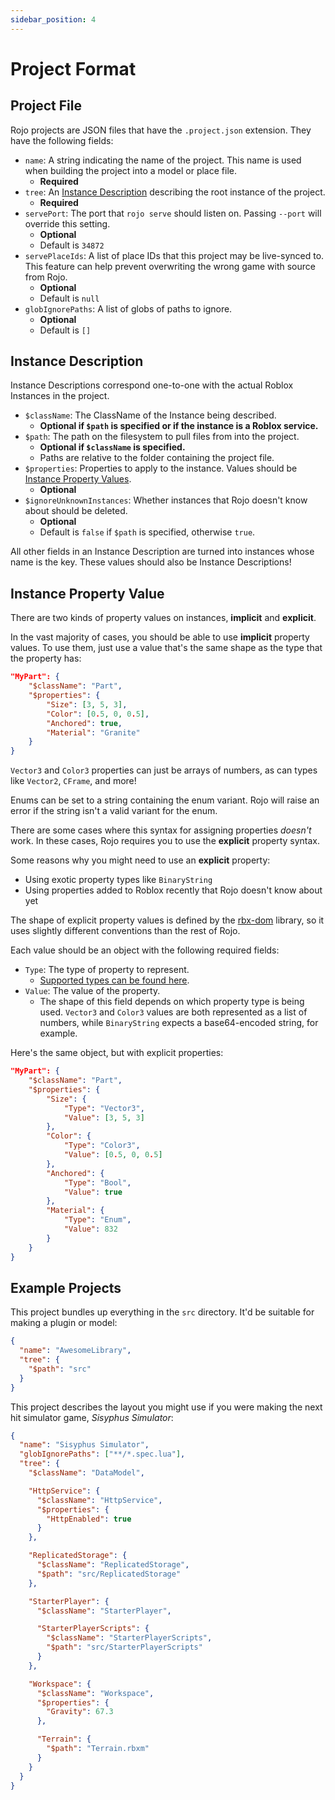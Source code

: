 ```yaml
---
sidebar_position: 4
---
```


# Project Format

## Project File

Rojo projects are JSON files that have the `.project.json` extension. They have the following fields:

- `name`: A string indicating the name of the project. This name is used when building the project into a model or place file.
  - **Required**
- `tree`: An [Instance Description](#instance-description) describing the root instance of the project.
  - **Required**
- `servePort`: The port that `rojo serve` should listen on. Passing `--port` will override this setting.
  - **Optional**
  - Default is `34872`
- `servePlaceIds`: A list of place IDs that this project may be live-synced to. This feature can help prevent overwriting the wrong game with source from Rojo.
  - **Optional**
  - Default is `null`
- `globIgnorePaths`: A list of globs of paths to ignore.
  - **Optional**
  - Default is `[]`

## Instance Description

Instance Descriptions correspond one-to-one with the actual Roblox Instances in the project.

- `$className`: The ClassName of the Instance being described.
  - **Optional if `$path` is specified or if the instance is a Roblox service.**
- `$path`: The path on the filesystem to pull files from into the project.
  - **Optional if `$className` is specified.**
  - Paths are relative to the folder containing the project file.
- `$properties`: Properties to apply to the instance. Values should be [Instance Property Values](#instance-property-value).
  - **Optional**
- `$ignoreUnknownInstances`: Whether instances that Rojo doesn't know about should be deleted.
  - **Optional**
  - Default is `false` if `$path` is specified, otherwise `true`.

All other fields in an Instance Description are turned into instances whose name is the key. These values should also be Instance Descriptions!

## Instance Property Value

There are two kinds of property values on instances, **implicit** and **explicit**.

In the vast majority of cases, you should be able to use **implicit** property values. To use them, just use a value that's the same shape as the type that the property has:

```json
"MyPart": {
    "$className": "Part",
    "$properties": {
        "Size": [3, 5, 3],
        "Color": [0.5, 0, 0.5],
        "Anchored": true,
        "Material": "Granite"
    }
}
```

`Vector3` and `Color3` properties can just be arrays of numbers, as can types like `Vector2`, `CFrame`, and more!

Enums can be set to a string containing the enum variant. Rojo will raise an error if the string isn't a valid variant for the enum.

There are some cases where this syntax for assigning properties _doesn't_ work. In these cases, Rojo requires you to use the **explicit** property syntax.

Some reasons why you might need to use an **explicit** property:

- Using exotic property types like `BinaryString`
- Using properties added to Roblox recently that Rojo doesn't know about yet

The shape of explicit property values is defined by the [rbx-dom](https://github.com/LPGhatguy/rbx-dom) library, so it uses slightly different conventions than the rest of Rojo.

Each value should be an object with the following required fields:

- `Type`: The type of property to represent.
  - [Supported types can be found here](https://github.com/LPGhatguy/rbx-tree#property-type-coverage).
- `Value`: The value of the property.
  - The shape of this field depends on which property type is being used. `Vector3` and `Color3` values are both represented as a list of numbers, while `BinaryString` expects a base64-encoded string, for example.

Here's the same object, but with explicit properties:

```json
"MyPart": {
    "$className": "Part",
    "$properties": {
        "Size": {
            "Type": "Vector3",
            "Value": [3, 5, 3]
        },
        "Color": {
            "Type": "Color3",
            "Value": [0.5, 0, 0.5]
        },
        "Anchored": {
            "Type": "Bool",
            "Value": true
        },
        "Material": {
            "Type": "Enum",
            "Value": 832
        }
    }
}
```

## Example Projects

This project bundles up everything in the `src` directory. It'd be suitable for making a plugin or model:

```json
{
  "name": "AwesomeLibrary",
  "tree": {
    "$path": "src"
  }
}
```

This project describes the layout you might use if you were making the next hit simulator game, _Sisyphus Simulator_:

```json
{
  "name": "Sisyphus Simulator",
  "globIgnorePaths": ["**/*.spec.lua"],
  "tree": {
    "$className": "DataModel",

    "HttpService": {
      "$className": "HttpService",
      "$properties": {
        "HttpEnabled": true
      }
    },

    "ReplicatedStorage": {
      "$className": "ReplicatedStorage",
      "$path": "src/ReplicatedStorage"
    },

    "StarterPlayer": {
      "$className": "StarterPlayer",

      "StarterPlayerScripts": {
        "$className": "StarterPlayerScripts",
        "$path": "src/StarterPlayerScripts"
      }
    },

    "Workspace": {
      "$className": "Workspace",
      "$properties": {
        "Gravity": 67.3
      },

      "Terrain": {
        "$path": "Terrain.rbxm"
      }
    }
  }
}
```
